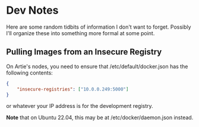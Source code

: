 # Dev Notes

Here are some random tidbits of information I don't want to forget. Possibly I'll organize these
into something more formal at some point.

## Pulling Images from an Insecure Registry

On Artie's nodes, you need to ensure that /etc/default/docker.json has the following contents:

```json
{
    "insecure-registries": ["10.0.0.249:5000"]
}
```

or whatever your IP address is for the development registry.

**Note** that on Ubuntu 22.04, this may be at /etc/docker/daemon.json instead.

